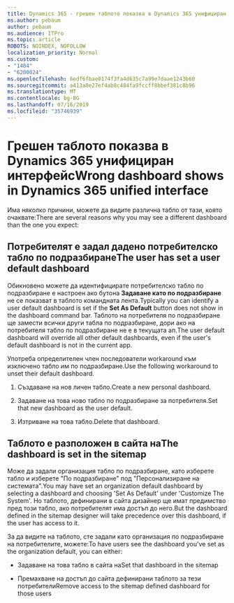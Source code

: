 ```yaml
---
title: Dynamics 365 - грешен таблото показва в Dynamics 365 унифициран интерфейс
ms.author: pebaum
author: pebaum
ms.audience: ITPro
ms.topic: article
ROBOTS: NOINDEX, NOFOLLOW
localization_priority: Normal
ms.custom:
- "1484"
- "6200024"
ms.openlocfilehash: 6edf6fbae0174f3fa4d635c7a99e7daae1243b60
ms.sourcegitcommit: a413a0e27ef4ab8c484fa9fccff8bbef381c8b96
ms.translationtype: MT
ms.contentlocale: bg-BG
ms.lasthandoff: 07/16/2019
ms.locfileid: "35746939"
---
```

# <a name="wrong-dashboard-shows-in-dynamics-365-unified-interface"></a><span data-ttu-id="e3d27-102">Грешен таблото показва в Dynamics 365 унифициран интерфейс</span><span class="sxs-lookup"><span data-stu-id="e3d27-102">Wrong dashboard shows in Dynamics 365 unified interface</span></span>

<span data-ttu-id="e3d27-103">Има няколко причини, можете да видите различна табло от тази, която очаквате:</span><span class="sxs-lookup"><span data-stu-id="e3d27-103">There are several reasons why you may see a different dashboard than the one you expect:</span></span>

## <a name="the-user-has-set-a-user-default-dashboard"></a><span data-ttu-id="e3d27-104">Потребителят е задал дадено потребителско табло по подразбиране</span><span class="sxs-lookup"><span data-stu-id="e3d27-104">The user has set a user default dashboard</span></span> 

<span data-ttu-id="e3d27-105">Обикновено можете да идентифицирате потребителско табло по подразбиране е настроен ако бутона **Задаване като по подразбиране** не се показват в таблото командната лента.</span><span class="sxs-lookup"><span data-stu-id="e3d27-105">Typically you can identify a user default dashboard is set if the **Set As Default** button does not show in the dashboard command bar.</span></span> <span data-ttu-id="e3d27-106">Таблото на потребителя по подразбиране ще замести всички други табла по подразбиране, дори ако на потребителя табло по подразбиране не е в текущата ап.</span><span class="sxs-lookup"><span data-stu-id="e3d27-106">The user default dashboard will override all other default dashboards, even if the user's default dashboard is not in the current app.</span></span>

<span data-ttu-id="e3d27-107">Употреба определителен член последователи workaround към изключено табло им по подразбиране.</span><span class="sxs-lookup"><span data-stu-id="e3d27-107">Use the following workaround to unset their default dashboard.</span></span>

1. <span data-ttu-id="e3d27-108">Създаване на нов личен табло.</span><span class="sxs-lookup"><span data-stu-id="e3d27-108">Create a new personal dashboard.</span></span>

2. <span data-ttu-id="e3d27-109">Задаване на това ново табло по подразбиране за потребителя.</span><span class="sxs-lookup"><span data-stu-id="e3d27-109">Set that new dashboard as the user default.</span></span>

3. <span data-ttu-id="e3d27-110">Изтриване на това табло.</span><span class="sxs-lookup"><span data-stu-id="e3d27-110">Delete that dashboard.</span></span>

## <a name="the-dashboard-is-set-in-the-sitemap"></a><span data-ttu-id="e3d27-111">Таблото е разположен в сайта на</span><span class="sxs-lookup"><span data-stu-id="e3d27-111">The dashboard is set in the sitemap</span></span>

<span data-ttu-id="e3d27-112">Може да задали организация табло по подразбиране, като изберете табло и изберете "По подразбиране" под "Персонализиране на системата".</span><span class="sxs-lookup"><span data-stu-id="e3d27-112">You may have set an organization default dashboard by selecting a dashboard and choosing 'Set As Default' under 'Customize The System'.</span></span> <span data-ttu-id="e3d27-113">Но таблото, дефинирани в сайта дизайнер ще имат предимство пред този табло, ако потребителят има достъп до него.</span><span class="sxs-lookup"><span data-stu-id="e3d27-113">But the dashboard defined in the sitemap designer will take precedence over this dashboard, if the user has access to it.</span></span>

<span data-ttu-id="e3d27-114">За да видите на таблото, сте задали като организация по подразбиране на потребителите, можете:</span><span class="sxs-lookup"><span data-stu-id="e3d27-114">To have users see the dashboard you've set as the organization default, you can either:</span></span>

* <span data-ttu-id="e3d27-115">Задаване на това табло в сайта на</span><span class="sxs-lookup"><span data-stu-id="e3d27-115">Set that dashboard in the sitemap</span></span>

* <span data-ttu-id="e3d27-116">Премахване на достъп до сайта дефинирани таблото за тези потребители</span><span class="sxs-lookup"><span data-stu-id="e3d27-116">Remove access to the sitemap defined dashboard for those users</span></span>
